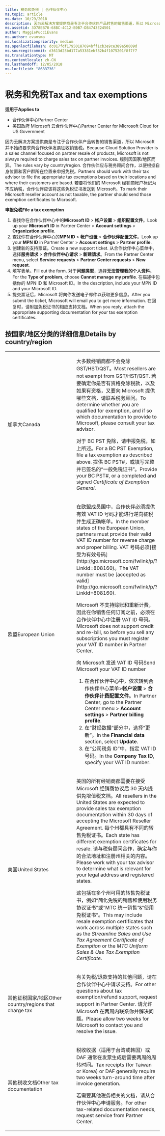 ```yaml
---
title: 税务和免税 | 合作伙伴中心
ms.topic: article
ms.date: 10/29/2018
description: 因为云解决方案提供商是专注于合作伙伴产品转售的销售渠道，所以 Microsoft 并不始终要求向合作伙伴发票征收销售税。
ms.assetid: 3D78EB70-68BC-4C12-B9B7-DB4743E24501
author: MaggiePucciEvans
ms.author: evansma
ms.localizationpriority: medium
ms.openlocfilehash: dc017fdf17950187694bff1cb3e9ce389a50009d
ms.sourcegitcommit: d3613d23bd177a53381ebf32b4f1075201f8f7f7
ms.translationtype: MT
ms.contentlocale: zh-CN
ms.lasthandoff: 12/05/2018
ms.locfileid: "8683736"
---
```

# <a name="tax-and-tax-exemptions"></a><span data-ttu-id="7a327-103">税务和免税</span><span class="sxs-lookup"><span data-stu-id="7a327-103">Tax and tax exemptions</span></span>

**<span data-ttu-id="7a327-104">适用于</span><span class="sxs-lookup"><span data-stu-id="7a327-104">Applies to</span></span>**

-  <span data-ttu-id="7a327-105">合作伙伴中心</span><span class="sxs-lookup"><span data-stu-id="7a327-105">Partner Center</span></span>
-  <span data-ttu-id="7a327-106">美国政府 Microsoft 云合作伙伴中心</span><span class="sxs-lookup"><span data-stu-id="7a327-106">Partner Center for Microsoft Cloud for US Government</span></span>


<span data-ttu-id="7a327-107">因为云解决方案提供商是专注于合作伙伴产品转售的销售渠道，所以 Microsoft 并不始终要求向合作伙伴发票征收销售税。</span><span class="sxs-lookup"><span data-stu-id="7a327-107">Because Cloud Solution Provider is a sales channel focused on partner resale of products, Microsoft is not always required to charge sales tax on partner invoices.</span></span> <span data-ttu-id="7a327-108">规则因国家/地区而异。</span><span class="sxs-lookup"><span data-stu-id="7a327-108">The rules vary by country/region.</span></span> <span data-ttu-id="7a327-109">合作伙伴应与税务顾问合作，以便根据自身位置和客户群所在位置来申报免税。</span><span class="sxs-lookup"><span data-stu-id="7a327-109">Partners should work with their tax advisor to file the appropriate tax exemptions based on their locations and where their customers are based.</span></span> <span data-ttu-id="7a327-110">若要将他们的 Microsoft 经销商帐户标记为不应纳税，合作伙伴应该将这些免税证书发送到 Microsoft。</span><span class="sxs-lookup"><span data-stu-id="7a327-110">To mark their Microsoft reseller account as not taxable, the partner should send those exemption certificates to Microsoft.</span></span>

**<span data-ttu-id="7a327-111">申报免税</span><span class="sxs-lookup"><span data-stu-id="7a327-111">File a tax exemption</span></span>**

1.  <span data-ttu-id="7a327-112">查找你在合作伙伴中心中的**Microsoft ID** &gt; **帐户设置** &gt; **组织配置文件**。</span><span class="sxs-lookup"><span data-stu-id="7a327-112">Look up your **Microsoft ID** in Partner Center &gt; **Account settings** &gt; **Organization profile**.</span></span>
2.  <span data-ttu-id="7a327-113">查找你在合作伙伴中心的**MPN ID** &gt; **帐户设置** &gt; **合作伙伴配置文件**。</span><span class="sxs-lookup"><span data-stu-id="7a327-113">Look up your **MPN ID** in Partner Center &gt; **Account settings** &gt; **Partner profile**.</span></span>
3.  <span data-ttu-id="7a327-114">创建新的支持票证。</span><span class="sxs-lookup"><span data-stu-id="7a327-114">Create a new support ticket.</span></span> <span data-ttu-id="7a327-115">从合作伙伴中心菜单中，选择**服务请求** &gt; **合作伙伴中心请求** &gt; **新建请求**。</span><span class="sxs-lookup"><span data-stu-id="7a327-115">From the Partner Center menu, select **Service requests** &gt; **Partner Center requests** &gt; **New request**.</span></span>
4.  <span data-ttu-id="7a327-116">填写表单。</span><span class="sxs-lookup"><span data-stu-id="7a327-116">Fill out the form.</span></span> <span data-ttu-id="7a327-117">对于**问题类型**，选择**无法管理我的个人资料**。</span><span class="sxs-lookup"><span data-stu-id="7a327-117">For the **Type of problem**, choose **Cannot manage my profile**.</span></span> <span data-ttu-id="7a327-118">在描述中包括你的 MPN ID 和 Microsoft ID。</span><span class="sxs-lookup"><span data-stu-id="7a327-118">In the description, include your MPN ID and your Microsoft ID.</span></span>
5.  <span data-ttu-id="7a327-119">提交票证后，Microsoft 将向你发送电子邮件以获取更多信息。</span><span class="sxs-lookup"><span data-stu-id="7a327-119">After you submit the ticket, Microsoft will email you to get more information.</span></span> <span data-ttu-id="7a327-120">在回复时，请附加免税证书的相应支持文档。</span><span class="sxs-lookup"><span data-stu-id="7a327-120">When you reply, attach the appropriate supporting documentation for your tax exemption certificates.</span></span>

## <a name="details-by-countryregion"></a><span data-ttu-id="7a327-121">按国家/地区分类的详细信息</span><span class="sxs-lookup"><span data-stu-id="7a327-121">Details by country/region</span></span>


<table>
<colgroup>
<col width="50%" />
<col width="50%" />
</colgroup>
<tbody>
<tr class="odd">
<td><span data-ttu-id="7a327-122">加拿大</span><span class="sxs-lookup"><span data-stu-id="7a327-122">Canada</span></span></td>
<td><p><span data-ttu-id="7a327-123">大多数经销商都不会免除 GST/HST/QST。</span><span class="sxs-lookup"><span data-stu-id="7a327-123">Most resellers are not exempt from GST/HST/QST.</span></span> <span data-ttu-id="7a327-124">若要确定你是否有资格免除税款，以及如果有资格，又要向 Microsoft 提供哪些文档，请联系税务顾问。</span><span class="sxs-lookup"><span data-stu-id="7a327-124">To determine whether you are qualified for exemption, and if so which documentation to provide to Microsoft, please consult your tax advisor.</span></span></p>
<p><span data-ttu-id="7a327-125">对于 BC PST 免除，请申报免税，如上所述。</span><span class="sxs-lookup"><span data-stu-id="7a327-125">For a BC PST Exemption, file a tax exemption as described above.</span></span> <span data-ttu-id="7a327-126">提供 BC PST#，或填写完整并已签名的“一般免税证书”<em></em>。</span><span class="sxs-lookup"><span data-stu-id="7a327-126">Provide your BC PST#, or a completed and signed <em>Certificate of Exemption General</em>.</span></span></p></td>
</tr>
<tr class="even">
<td><span data-ttu-id="7a327-127">欧盟</span><span class="sxs-lookup"><span data-stu-id="7a327-127">European Union</span></span></td>
<td><p><span data-ttu-id="7a327-128">在欧盟成员国中，合作伙伴必须提供有效 VAT ID 号码才能进行逆向征税并生成正确帐单。</span><span class="sxs-lookup"><span data-stu-id="7a327-128">In the member states of the European Union, partners must provide their valid VAT ID number for reverse charge and proper billing.</span></span> <span data-ttu-id="7a327-129">VAT 号码必须[接受为有效号码](http://go.microsoft.com/fwlink/p/?LinkId=808160)。</span><span class="sxs-lookup"><span data-stu-id="7a327-129">The VAT number must be [accepted as valid](http://go.microsoft.com/fwlink/p/?LinkId=808160).</span></span></p>
<p><span data-ttu-id="7a327-130">Microsoft 不支持赊账和重新计费，因此在你销售任何订阅之前，必须在合作伙伴中心中注册 VAT ID 号码。</span><span class="sxs-lookup"><span data-stu-id="7a327-130">Microsoft does not support credit and re-bill, so before you sell any subscriptions you must register your VAT ID number in Partner Center.</span></span></p>
<p><span data-ttu-id="7a327-131">向 Microsoft 发送 VAT ID 号码</span><span class="sxs-lookup"><span data-stu-id="7a327-131">Send Microsoft your VAT ID number</span></span></strong></p>
<ol>
<li><span data-ttu-id="7a327-132">在合作伙伴中心中，依次转到合作伙伴中心菜单&gt;<strong>帐户设置</strong> &gt; <strong>合作伙伴计费配置文件</strong>。</span><span class="sxs-lookup"><span data-stu-id="7a327-132">In Partner Center, go to the Partner Center menu &gt; <strong>Account settings</strong> &gt; <strong>Partner billing profile</strong>.</span></span></li>
<li><span data-ttu-id="7a327-133">在“财经数据”<strong></strong>部分中，选择“更新”<strong></strong>。</span><span class="sxs-lookup"><span data-stu-id="7a327-133">In the <strong>Financial data</strong> section, select <strong>Update</strong>.</span></span></li>
<li><span data-ttu-id="7a327-134">在“公司税务 ID”<strong></strong>中，指定 VAT ID 号码。</span><span class="sxs-lookup"><span data-stu-id="7a327-134">In the <strong>Company Tax ID</strong>, specify your VAT ID number.</span></span></li>
</ol></td>
</tr>
<tr class="odd">
<td><span data-ttu-id="7a327-135">美国</span><span class="sxs-lookup"><span data-stu-id="7a327-135">United States</span></span></td>
<td><p><span data-ttu-id="7a327-136">美国的所有经销商都需要在接受 Microsoft 经销商协议后 30 天内提供免增值税文档。</span><span class="sxs-lookup"><span data-stu-id="7a327-136">All resellers in the United States are expected to provide sales tax exemption documentation within 30 days of accepting the Microsoft Reseller Agreement.</span></span> <span data-ttu-id="7a327-137">每个州都具有不同的转售免税证书。</span><span class="sxs-lookup"><span data-stu-id="7a327-137">Each state has different exemption certificates for resale.</span></span> <span data-ttu-id="7a327-138">请与税务顾问合作，确定与你的合法地址和注册州相关的内容。</span><span class="sxs-lookup"><span data-stu-id="7a327-138">Please work with your tax advisor to determine what is relevant for your legal address and registered states.</span></span></p>
<p><span data-ttu-id="7a327-139">这包括在多个州可用的转售免税证书，例如“简化免税的销售和使用税务协议证书”<em></em>或“MTC 统一销售”&amp;“使用免税证书”<em></em>。</span><span class="sxs-lookup"><span data-stu-id="7a327-139">This may include resale exemption certificates that work across multiple states such as the <em>Streamline Sales and Use Tax Agreement Certificate of Exemption</em> or the <em>MTC Uniform Sales &amp; Use Tax Exemption Certificate</em>.</span></span></p></td>
</tr>
<tr class="even">
<td><span data-ttu-id="7a327-140">其他征税国家/地区</span><span class="sxs-lookup"><span data-stu-id="7a327-140">Other country/regions that charge tax</span></span></td>
<td><p><span data-ttu-id="7a327-141">有关免税/退款支持的其他问题，请在合作伙伴中心中请求支持。</span><span class="sxs-lookup"><span data-stu-id="7a327-141">For other questions about tax exemption/refund support, request support in Partner Center.</span></span> <span data-ttu-id="7a327-142">请允许 Microsoft 在两周内联系你并解决问题。</span><span class="sxs-lookup"><span data-stu-id="7a327-142">Please allow two weeks for Microsoft to contact you and resolve the issue.</span></span></p></td>
</tr>
<tr class="odd">
<td><span data-ttu-id="7a327-143">其他税收文档</span><span class="sxs-lookup"><span data-stu-id="7a327-143">Other tax documentation</span></span></td>
<td><p><span data-ttu-id="7a327-144">税收收据（适用于台湾或韩国）或 DAF 通常在发票生成后需要两周的周转时间。</span><span class="sxs-lookup"><span data-stu-id="7a327-144">Tax receipts (for Taiwan or Korea) or DAF generally require two weeks turn-around time after invoice generation.</span></span></p>
<p><span data-ttu-id="7a327-145">若需要其他税务相关的文档，请从合作伙伴中心申请服务。</span><span class="sxs-lookup"><span data-stu-id="7a327-145">For other tax-related documentation needs, request service from Partner Center.</span></span></p></td>
</tr>
</tbody>
</table>

 

 

 




